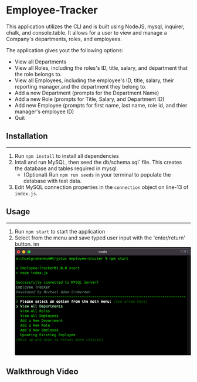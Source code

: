 # Employee-Tracker

This application utilizes the CLI and is built using NodeJS, mysql, inquirer, chalk, and console.table.
It allows for a user to view and manage a Company's departments, roles, and employees.

The application gives yout the following options:

- View all Departments
- View all Roles, including the roles's ID, title, salary, and department that the role belongs to.
- View all Employees, including the employee's ID, title, salary, their reporting manager,and the department they belong to.
- Add a new Department (prompts for the Department Name)
- Add a new Role (prompts for Title, Salary, and Department ID)
- Add new Employee (prompts for first name, last name, role id, and thier manager's employee ID)
- Quit

## Installation

---

1. Run `npm install` to install all dependencies
2. Intall and run MySQL, then seed the db/schema.sql` file. This creates the database and tables required in mysql.
   - (Optional) Run `npm run seeds` in your terminal to populate the database with test data.
3. Edit MySQL connection properties in the `connection` object on line-13 of `index.js`.

## Usage

---

1. Run `npm start` to start the application
2. Select from the menu and save typed user input with the 'enter/return' button.
   im
   ![](assets/sample1.png)

## Walkthrough Video

